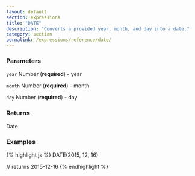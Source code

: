 ```yaml
---
layout: default
section: expressions
title: "DATE"
description: "Converts a provided year, month, and day into a date."
category: section
permalink: /expressions/reference/date/
---
```


### Parameters

`year` Number (__required__) - year

`month` Number (__required__) - month

`day` Number (__required__) - day

### Returns

Date

### Examples

{% highlight js %}
DATE(2015, 12, 16)

// returns 2015-12-16
{% endhighlight %}